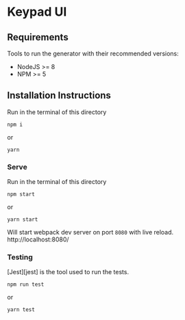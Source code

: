 # Keypad UI


## Requirements

Tools to run the generator with their recommended versions:

- NodeJS \>= 8
- NPM \>= 5

## Installation Instructions

Run in the terminal of this directory

```
npm i
```

or

```
yarn
```

### Serve

Run in the terminal of this directory

```
npm start
```

or

```
yarn start
```

Will start webpack dev server on port `8080` with live reload.
http://localhost:8080/


### Testing

[Jest][jest] is the tool used to run the tests.

```
npm run test
```

or

```
yarn test
```
